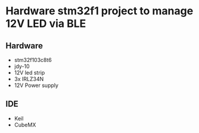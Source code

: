 # Hardware stm32f1 project to manage 12V LED via BLE

## Hardware

- stm32f103c8t6
- jdy-10
- 12V led strip
- 3x IRLZ34N
- 12V Power supply

## IDE

- Keil
- CubeMX